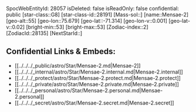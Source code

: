 ﻿---
location: [-71.314,75.679,55]
type: Station
tags:
- astro/Star

---
SpocWebEntityId: 28057
isDeleted: false
isReadOnly: false
confidential: public
[star-class::G8]
[star-class-id::28191]
[Mass-sol::]
[name::Mensae-2]
[geo-alt::55]
[geo-lon::75.679]
[geo-lat::-71.314]
[geo-lon-v::0.001]
[geo-lat-v::0.02]
[bright-min::53]
[bright-max::53]
[Zodiac-index::2]
[ZodiacId::28135]
[NextStarId::]



## Confidential Links & Embeds: 
- [[../../../_public/astro/Star/Mensae-2.md|Mensae-2]] 
- [[../../../_internal/astro/Star/Mensae-2.internal.md|Mensae-2.internal]] 
- [[../../../_protect/astro/Star/Mensae-2.protect.md|Mensae-2.protect]] 
- [[../../../_private/astro/Star/Mensae-2.private.md|Mensae-2.private]] 
- [[../../../_personal/astro/Star/Mensae-2.personal.md|Mensae-2.personal]] 
- [[../../../_secret/astro/Star/Mensae-2.secret.md|Mensae-2.secret]] 
